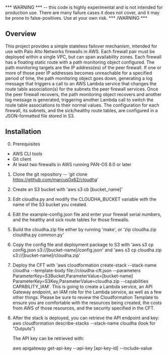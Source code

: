 *** WARNING *** -- this code is highly experimental and is not intended for
production use.  There are many failure cases it does not cover, and it may be
prone to false-positives.  Use at your own risk. *** /WARNING ***

Overview
--------

 This project provides a simple stateless failover mechanism, intended for use
with Palo Alto Networks firewalls in AWS.  Each firewall pair must be deployed
within a single VPC, but can span availability zones.  Each firewall has a
floating static route with a path monitoring object configured.  The path
monitoring targets are the IP address(es) of the peer firewall.  If one or more
of those peer IP addresses becomes unreachable for a specified period of time,
the path monitoring object goes down, generating a log message that triggers
a call to an AWS Lambda service that changes the route table association(s) for
the subnets the peer firewall services.  Once the peer firewall recovers,
the path monitoring object recovers and another log message is generated,
triggering another Lambda call to switch the route table associations to their
normal values.  The configuration for each firewall, its subnets, and the
sick/healthy route tables, are configured in a JSON-formatted file stored in
S3.

Installation
------------
0. Prerequisites
 * AWS CLI tools
 * Git client
 * At least two firewalls in AWS running PAN-OS 8.0 or later
1. Clone the git repository -- 'git clone https://github.com/marcus0x62/cloudha'
2. Create an S3 bucket with 'aws s3 cb [bucket_name]'
3. Edit cloudha.py and modify the CLOUDHA_BUCKET variable with the name of the
   S3 bucket you created.
4. Edit the example-config.json file and enter your firewall serial numbers,
   and the healthy and sick route tables for those firewalls.
5. Build the cloudha.zip file either by running 'make', or
   'zip cloudha.zip clouldha.py common.py'
6. Copy the config file and deployment package to S3 with
   'aws s3 cp config.json s3://[bucket-name]/config.json' and
   'aws s3 cp cloudha.zip s3://[bucket-name]/cloudha.zip'
7. Deploy the CFT with 'aws cloudformation create-stack --stack-name cloudha --template-body file://cloudha-cft.json --parameters ParameterKey=S3Bucket,ParameterValue=[bucket-name] ParameterKey=S3Key,ParameterValue=cloudha.zip --capabilities CAPABILITY_IAM'.  This is going to create a Lambda service, an API
   Gateway endpoint, an IAM role for the Lambda service, as well as a few other
   things.  Please be sure to review the Cloudformation Template to ensure you
   are comfortable with the resources being created, the costs from AWS of
   those resources, and the security specified in the CFT.
8. After the stack is deployed, you can retrieve the API endpoint and key:
   aws cloudformation describe-stacks --stack-name cloudha (look for "Outputs")

   The API key can be retrieved with:

   aws apigateway get-api-key --api-key [api-key-id] --include-value
